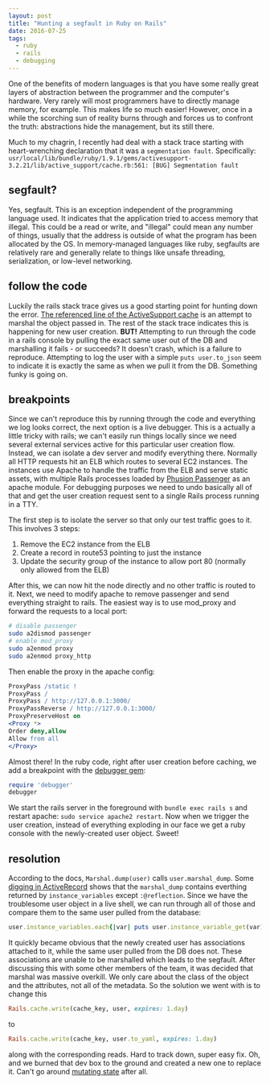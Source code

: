```yaml
---
layout: post
title: "Hunting a segfault in Ruby on Rails"
date: 2016-07-25
tags:
  - ruby
  - rails
  - debugging
---
```


One of the benefits of modern languages is that you have some really great layers of abstraction between the programmer and the computer's hardware. Very rarely will most programmers have to directly manage memory, for example. This makes life so much easier! However, once in a while the scorching sun of reality burns through and forces us to confront the truth: abstractions hide the management, but its still there.

Much to my chagrin, I recently had deal with a stack trace starting with heart-wrenching declaration that it was a `segmentation fault`. Specifically:
`usr/local/lib/bundle/ruby/1.9.1/gems/activesupport-3.2.21/lib/active_support/cache.rb:561: [BUG] Segmentation fault`

## segfault?

Yes, segfault. This is an exception independent of the programming language used. It indicates that the application tried to access memory that illegal. This could be a read or write, and "illegal" could mean any number of things, usually that the address is outside of what the program has been allocated by the OS. In memory-managed languages like ruby, segfaults are relatively rare and generally relate to things like unsafe threading, serialization, or low-level networking.

## follow the code

Luckily the rails stack trace gives us a good starting point for hunting down the error. [The referenced line of the ActiveSupport cache](https://github.com/rails/rails/blob/0991c4c6fc0c04764f34c6b65a42adce190440c3/activerecord/lib/active_record/associations/association.rb#L156) is an attempt to marshal the object passed in. The rest of the stack trace indicates this is happening for new user creation. **BUT!** Attempting to run through the code in a rails console by pulling the exact same user out of the DB and marshalling it fails - or succeeds? It doesn't crash, which is a failure to reproduce. Attempting to log the user with a simple `puts user.to_json` seem to indicate it is exactly the same as when we pull it from the DB. Something funky is going on.

## breakpoints

Since we can't reproduce this by running through the code and everything we log looks correct, the next option is a live debugger. This is a actually a little tricky with rails; we can't easily run things locally since we need several external services active for this particular user creation flow. Instead, we can isolate a dev server and modify everything there. Normally all HTTP requests hit an ELB which routes to several EC2 instances. The instances use Apache to handle the traffic from the ELB and serve static assets, with multiple Rails processes loaded by [Phusion Passenger](https://www.phusionpassenger.com/) as an apache module. For debugging purposes we need to undo basically all of that and get the user creation request sent to a single Rails process running in a TTY.

The first step is to isolate the server so that only our test traffic goes to it. This involves 3 steps:

1. Remove the EC2 instance from the ELB
2. Create a record in route53 pointing to just the instance
3. Update the security group of the instance to allow port 80 (normally only allowed from the ELB)

After this, we can now hit the node directly and no other traffic is routed to it. Next, we need to modify apache to remove passenger and send everything straight to rails. The easiest way is to use mod_proxy and forward the requests to a local port:

```bash
# disable passenger
sudo a2dismod passenger
# enable mod_proxy
sudo a2enmod proxy
sudo a2enmod proxy_http
```

Then enable the proxy in the apache config:

```apache
ProxyPass /static !
ProxyPass /
ProxyPass / http://127.0.0.1:3000/
ProxyPassReverse / http://127.0.0.1:3000/
ProxyPreserveHost on
<Proxy *>
Order deny,allow
Allow from all
</Proxy>
```

Almost there! In the ruby code, right after user creation before caching, we add a breakpoint with the [debugger gem](https://github.com/cldwalker/debugger):

```ruby
require 'debugger'
debugger
```

We start the rails server in the foreground with `bundle exec rails s` and restart apache: `sudo service apache2 restart`. Now when we trigger the user creation, instead of everything exploding in our face we get a ruby console with the newly-created user object. Sweet!

## resolution

According to the docs, `Marshal.dump(user)` calls `user.marshal_dump`. Some [digging in ActiveRecord](https://github.com/rails/rails/blob/0991c4c6fc0c04764f34c6b65a42adce190440c3/activerecord/lib/active_record/associations/association.rb#L156) shows that the `marshal_dump` contains everthing returned by `instance_variables` except `:@reflection`. Since we have the troublesome user object in a live shell, we can run through all of those and compare them to the same user pulled from the database:

```ruby
user.instance_variables.each{|var| puts user.instance_variable_get(var) }
```

It quickly became obvious that the newly created user has associations attached to it, while the same user pulled from the DB does not. These associations are unable to be marshalled which leads to the segfault. After discussing this with some other members of the team, it was decided that marshal was massive overkill. We only care about the class of the object and the attributes, not all of the metadata. So the solution we went with is to change this

```ruby
Rails.cache.write(cache_key, user, expires: 1.day)
```

to

```ruby
Rails.cache.write(cache_key, user.to_yaml, expires: 1.day)
```

along with the corresponding reads. Hard to track down, super easy fix. Oh, and we burned that dev box to the ground and created a new one to replace it. Can't go around [mutating state](http://martinfowler.com/bliki/ImmutableServer.html) after all.
